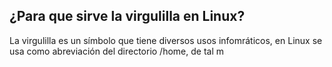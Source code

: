 ## ¿Para que sirve la virgulilla en Linux?

La virgulilla es un símbolo que tiene diversos usos infomráticos, en Linux se usa como abreviación del directorio /home, de tal m
